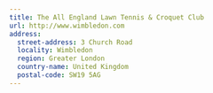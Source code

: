 ```yaml
---
title: The All England Lawn Tennis & Croquet Club
url: http://www.wimbledon.com
address:
  street-address: 3 Church Road
  locality: Wimbledon
  region: Greater London
  country-name: United Kingdom
  postal-code: SW19 5AG
---
```

